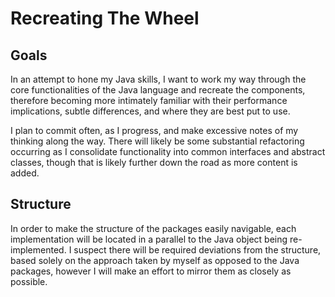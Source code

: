 # Recreating The Wheel

## Goals

In an attempt to hone my Java skills, I want to work my way through the core functionalities of the Java language and recreate the components, therefore becoming more intimately familiar with their performance implications, subtle differences, and where they are best put to use.

I plan to commit often, as I progress, and make excessive notes of my thinking along the way. There will likely be some substantial refactoring occurring as I consolidate functionality into common interfaces and abstract classes, though that is likely further down the road as more content is added.

## Structure

In order to make the structure of the packages easily navigable, each implementation will be located in a parallel to the Java object being re-implemented. I suspect there will be required deviations from the structure, based solely on the approach taken by myself as opposed to the Java packages, however I will make an effort to mirror them as closely as possible.
